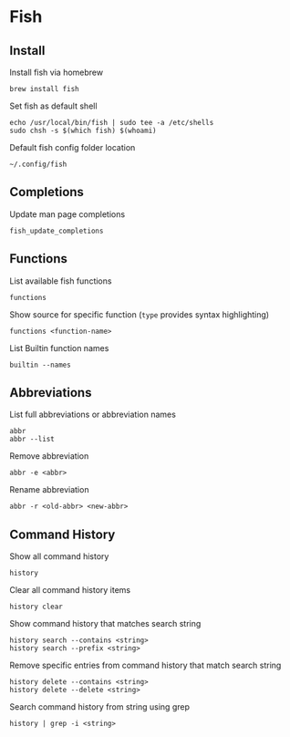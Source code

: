 # Fish

## Install

Install fish via homebrew

    brew install fish

Set fish as default shell

    echo /usr/local/bin/fish | sudo tee -a /etc/shells
    sudo chsh -s $(which fish) $(whoami)

Default fish config folder location

    ~/.config/fish

## Completions

Update man page completions

    fish_update_completions

## Functions

List available fish functions

    functions

Show source for specific function (`type` provides syntax highlighting)

    functions <function-name>

List Builtin function names

    builtin --names

## Abbreviations

List full abbreviations or abbreviation names

    abbr
    abbr --list

Remove abbreviation

    abbr -e <abbr>

Rename abbreviation

    abbr -r <old-abbr> <new-abbr>

## Command History

Show all command history

    history

Clear all command history items

    history clear

Show command history that matches search string

    history search --contains <string>
    history search --prefix <string>

Remove specific entries from command history that match search string

    history delete --contains <string>
    history delete --delete <string>

Search command history from string using grep

    history | grep -i <string>
